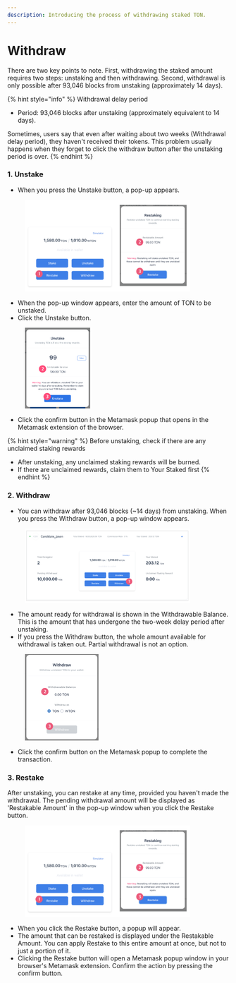 ```yaml
---
description: Introducing the process of withdrawing staked TON.
---
```


# Withdraw

There are two key points to note. First, withdrawing the staked amount requires two steps: unstaking and then withdrawing. Second, withdrawal is only possible after 93,046 blocks from unstaking (approximately 14 days).

{% hint style="info" %}
Withdrawal delay period

* Period: 93,046 blocks after unstaking (approximately equivalent to 14 days).

Sometimes, users say that even after waiting about two weeks (Withdrawal delay period), they haven't received their tokens. This problem usually happens when they forget to click the withdraw button after the unstaking period is over.
{% endhint %}

### &#x20;1. Unstake

* When you press the Unstake button, a pop-up appears.

<figure><img src="../../../.gitbook/assets/image (10) (1).png" alt="" width="375"><figcaption></figcaption></figure>

* When the pop-up window appears, enter the amount of TON to be unstaked.&#x20;
* Click the Unstake button.

<figure><img src="../../../.gitbook/assets/image (11) (1).png" alt="" width="148"><figcaption></figcaption></figure>

* Click the confirm button in the Metamask popup that opens in the Metamask extension of the browser.&#x20;

{% hint style="warning" %}
Before unstaking, check if there are any unclaimed staking rewards

* After unstaking, any unclaimed staking rewards will be burned.
* If there are unclaimed rewards, claim them to Your Staked first
{% endhint %}

### &#x20;2. Withdraw

* You can withdraw after 93,046 blocks (\~14 days) from unstaking. When you press the Withdraw button, a pop-up window appears.

<figure><img src="../../../.gitbook/assets/image (12) (1).png" alt="" width="375"><figcaption></figcaption></figure>

* The amount ready for withdrawal is shown in the Withdrawable Balance. This is the amount that has undergone the two-week delay period after unstaking.
* If you press the Withdraw button, the whole amount available for withdrawal is taken out. Partial withdrawal is not an option.

<figure><img src="../../../.gitbook/assets/image (13).png" alt="" width="167"><figcaption></figcaption></figure>

* Click the confirm button on the Metamask popup to complete the transaction.

### **3. Restake**

After unstaking, you can restake at any time, provided you haven't made the withdrawal. The pending withdrawal amount will be displayed as 'Restakable Amount' in the pop-up window when you click the Restake button.

<figure><img src="../../../.gitbook/assets/image (9) (1).png" alt="" width="375"><figcaption></figcaption></figure>

* When you click the Restake button, a popup will appear.&#x20;
* The amount that can be restaked is displayed under the Restakable Amount. You can apply Restake to this entire amount at once, but not to just a portion of it.&#x20;
* Clicking the Restake button will open a Metamask popup window in your browser's Metamask extension. Confirm the action by pressing the confirm button.

